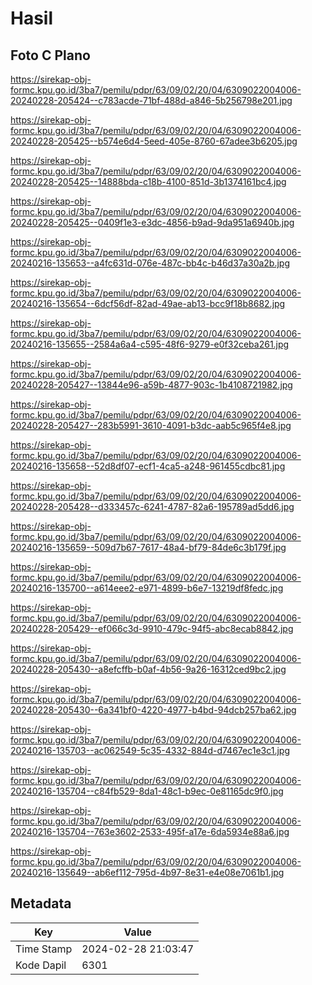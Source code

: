 # Hasil

## Foto C Plano

https://sirekap-obj-formc.kpu.go.id/3ba7/pemilu/pdpr/63/09/02/20/04/6309022004006-20240228-205424--c783acde-71bf-488d-a846-5b256798e201.jpg

https://sirekap-obj-formc.kpu.go.id/3ba7/pemilu/pdpr/63/09/02/20/04/6309022004006-20240228-205425--b574e6d4-5eed-405e-8760-67adee3b6205.jpg

https://sirekap-obj-formc.kpu.go.id/3ba7/pemilu/pdpr/63/09/02/20/04/6309022004006-20240228-205425--14888bda-c18b-4100-851d-3b1374161bc4.jpg

https://sirekap-obj-formc.kpu.go.id/3ba7/pemilu/pdpr/63/09/02/20/04/6309022004006-20240228-205425--0409f1e3-e3dc-4856-b9ad-9da951a6940b.jpg

https://sirekap-obj-formc.kpu.go.id/3ba7/pemilu/pdpr/63/09/02/20/04/6309022004006-20240216-135653--a4fc631d-076e-487c-bb4c-b46d37a30a2b.jpg

https://sirekap-obj-formc.kpu.go.id/3ba7/pemilu/pdpr/63/09/02/20/04/6309022004006-20240216-135654--6dcf56df-82ad-49ae-ab13-bcc9f18b8682.jpg

https://sirekap-obj-formc.kpu.go.id/3ba7/pemilu/pdpr/63/09/02/20/04/6309022004006-20240216-135655--2584a6a4-c595-48f6-9279-e0f32ceba261.jpg

https://sirekap-obj-formc.kpu.go.id/3ba7/pemilu/pdpr/63/09/02/20/04/6309022004006-20240228-205427--13844e96-a59b-4877-903c-1b4108721982.jpg

https://sirekap-obj-formc.kpu.go.id/3ba7/pemilu/pdpr/63/09/02/20/04/6309022004006-20240228-205427--283b5991-3610-4091-b3dc-aab5c965f4e8.jpg

https://sirekap-obj-formc.kpu.go.id/3ba7/pemilu/pdpr/63/09/02/20/04/6309022004006-20240216-135658--52d8df07-ecf1-4ca5-a248-961455cdbc81.jpg

https://sirekap-obj-formc.kpu.go.id/3ba7/pemilu/pdpr/63/09/02/20/04/6309022004006-20240228-205428--d333457c-6241-4787-82a6-195789ad5dd6.jpg

https://sirekap-obj-formc.kpu.go.id/3ba7/pemilu/pdpr/63/09/02/20/04/6309022004006-20240216-135659--509d7b67-7617-48a4-bf79-84de6c3b179f.jpg

https://sirekap-obj-formc.kpu.go.id/3ba7/pemilu/pdpr/63/09/02/20/04/6309022004006-20240216-135700--a614eee2-e971-4899-b6e7-13219df8fedc.jpg

https://sirekap-obj-formc.kpu.go.id/3ba7/pemilu/pdpr/63/09/02/20/04/6309022004006-20240228-205429--ef066c3d-9910-479c-94f5-abc8ecab8842.jpg

https://sirekap-obj-formc.kpu.go.id/3ba7/pemilu/pdpr/63/09/02/20/04/6309022004006-20240228-205430--a8efcffb-b0af-4b56-9a26-16312ced9bc2.jpg

https://sirekap-obj-formc.kpu.go.id/3ba7/pemilu/pdpr/63/09/02/20/04/6309022004006-20240228-205430--6a341bf0-4220-4977-b4bd-94dcb257ba62.jpg

https://sirekap-obj-formc.kpu.go.id/3ba7/pemilu/pdpr/63/09/02/20/04/6309022004006-20240216-135703--ac062549-5c35-4332-884d-d7467ec1e3c1.jpg

https://sirekap-obj-formc.kpu.go.id/3ba7/pemilu/pdpr/63/09/02/20/04/6309022004006-20240216-135704--c84fb529-8da1-48c1-b9ec-0e81165dc9f0.jpg

https://sirekap-obj-formc.kpu.go.id/3ba7/pemilu/pdpr/63/09/02/20/04/6309022004006-20240216-135704--763e3602-2533-495f-a17e-6da5934e88a6.jpg

https://sirekap-obj-formc.kpu.go.id/3ba7/pemilu/pdpr/63/09/02/20/04/6309022004006-20240216-135649--ab6ef112-795d-4b97-8e31-e4e08e7061b1.jpg


## Metadata

| Key        | Value               |
| ---------- | ------------------- |
| Time Stamp | 2024-02-28 21:03:47 |
| Kode Dapil | 6301                |



